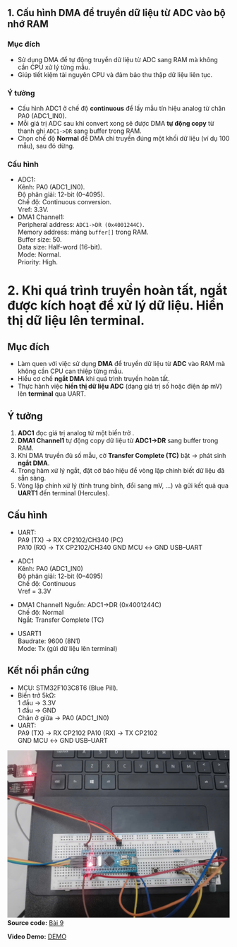## 1. Cấu hình DMA để truyền dữ liệu từ ADC vào bộ nhớ RAM

###  Mục đích
- Sử dụng DMA để tự động truyền dữ liệu từ ADC sang RAM mà không cần CPU xử lý từng mẫu.  
- Giúp tiết kiệm tài nguyên CPU và đảm bảo thu thập dữ liệu liên tục.  

###  Ý tưởng
- Cấu hình ADC1 ở chế độ **continuous** để lấy mẫu tín hiệu analog từ chân PA0 (ADC1_IN0).  
- Mỗi giá trị ADC sau khi convert xong sẽ được DMA **tự động copy** từ thanh ghi `ADC1->DR` sang buffer trong RAM.  
- Chọn chế độ **Normal** để DMA chỉ truyền đúng một khối dữ liệu (ví dụ 100 mẫu), sau đó dừng.  

###  Cấu hình
- ADC1:  
   Kênh: PA0 (ADC1_IN0).  
  Độ phân giải: 12-bit (0–4095).  
   Chế độ: Continuous conversion.  
  Vref: 3.3V.  
- DMA1 Channel1:  
   Peripheral address: `ADC1->DR (0x4001244C)`.  
  Memory address: mảng `buffer[]` trong RAM.  
   Buffer size: 50.  
  Data size: Half-word (16-bit).  
   Mode: Normal.  
  Priority: High.
# 2. Khi quá trình truyền hoàn tất, ngắt được kích hoạt để xử lý dữ liệu. Hiển thị dữ liệu lên terminal.

##  Mục đích
- Làm quen với việc sử dụng **DMA** để truyền dữ liệu từ **ADC** vào RAM mà không cần CPU can thiệp từng mẫu.  
- Hiểu cơ chế **ngắt DMA** khi quá trình truyền hoàn tất.  
- Thực hành việc **hiển thị dữ liệu ADC** (dạng giá trị số hoặc điện áp mV) lên **terminal** qua UART.  
## Ý tưởng
1. **ADC1** đọc giá trị analog từ một biến trở .  
2. **DMA1 Channel1** tự động copy dữ liệu từ **ADC1->DR** sang buffer trong RAM.  
3. Khi DMA truyền đủ số mẫu, cờ **Transfer Complete (TC)** bật → phát sinh **ngắt DMA**.  
4. Trong hàm xử lý ngắt, đặt cờ báo hiệu để vòng lặp chính biết dữ liệu đã sẵn sàng.  
5. Vòng lặp chính xử lý (tính trung bình, đổi sang mV, …) và gửi kết quả qua **UART1** đến terminal (Hercules).  
## Cấu hình  
- UART:  
   PA9 (TX) → RX CP2102/CH340 (PC)  
   PA10 (RX) → TX CP2102/CH340 
  GND MCU ↔ GND USB–UART  

- ADC1  
  Kênh: PA0 (ADC1_IN0)  
  Độ phân giải: 12-bit (0–4095)  
  Chế độ: Continuous  
  Vref = 3.3V  

- DMA1 Channel1 
   Nguồn: ADC1->DR (0x4001244C)    
   Chế độ: Normal  
   Ngắt: Transfer Complete (TC)  

- USART1  
   Baudrate: 9600 (8N1)  
  Mode: Tx (gửi dữ liệu lên terminal) 
## Kết nối phần cứng 
- MCU: STM32F103C8T6 (Blue Pill).  
- Biến trở 5kΩ:  
   1 đầu → 3.3V  
   1 đầu → GND  
   Chân ở giữa → PA0 (ADC1_IN0)  
- UART:  
   PA9 (TX) → RX CP2102 
   PA10 (RX) → TX CP2102  
   GND MCU ↔ GND USB–UART  


![alt text](9.2.jpg) 
**Source code:** [Bài 9](9.2.c)  

**Video Demo:** [DEMO](https://drive.google.com/file/d/1nD1WP0Xt8vIYjJJAmk1fNA1_yn9DVtD5/view?usp=sharing)
